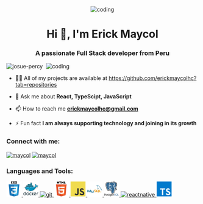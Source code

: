 <p align="center">
  <img alt="coding" width="500" height="370" src="https://media2.giphy.com/media/2CV88JdrUCOYT5Ec8j/giphy.gif"/>
</p>
<h1 align="center">Hi 👋, I'm Erick Maycol</h1>
<h3 align="center">A passionate Full Stack developer from Peru</h3>


<img align="right" alt="coding" width="400" src="http://2.bp.blogspot.com/-NFy8Gwg_1rI/ULkzBTbUdNI/AAAAAAAAAps/OhnMgldSlOs/s1600/trabajando%25252Bgif.gif"/>

<p align="left"> <img src="https://komarev.com/ghpvc/?username=josue-percy&label=Profile%20views&color=0e75b6&style=flat" alt="josue-percy" /> </p>

- 👨‍💻 All of my projects are available at https://github.com/erickmaycolhc?tab=repositories

- 💬 Ask me about **React, TypeScipt, JavaScript**

- 📫 How to reach me **erickmaycolhc@gmail.com**

- ⚡ Fun fact **I am always supporting technology and joining in its growth**

<h3 align="left">Connect with me:</h3>
<p align="left">

<a href="https://www.linkedin.com/in/erick-maycol-hc-686084264/" target="blank"><img align="center" src="https://raw.githubusercontent.com/rahuldkjain/github-profile-readme-generator/master/src/images/icons/Social/linked-in-alt.svg" alt="maycol" height="30" width="40" /></a>
<a href="https://www.instagram.com/maycol_bnet/" target="blank"><img align="center" src="https://raw.githubusercontent.com/rahuldkjain/github-profile-readme-generator/master/src/images/icons/Social/instagram.svg" alt="maycol" height="30" width="40" /></a>
</p>

<h3 align="left">Languages and Tools:</h3>
<p align="left"> <a href="https://www.arduino.cc/" target="_blank" rel="noreferrer"> <img src="https://raw.githubusercontent.com/devicons/devicon/master/icons/css3/css3-original-wordmark.svg" alt="css3" width="40" height="40"/> </a> <a href="https://www.docker.com/" target="_blank" rel="noreferrer"> <img src="https://raw.githubusercontent.com/devicons/devicon/master/icons/docker/docker-original-wordmark.svg" alt="docker" width="40" height="40"/> </a> <a href="https://git-scm.com/" target="_blank" rel="noreferrer"> <img src="https://www.vectorlogo.zone/logos/git-scm/git-scm-icon.svg" alt="git" width="40" height="40"/> </a> <a href="https://www.w3.org/html/" target="_blank" rel="noreferrer"> <img src="https://raw.githubusercontent.com/devicons/devicon/master/icons/html5/html5-original-wordmark.svg" alt="html5" width="40" height="40"/> </a> <a href="https://developer.mozilla.org/en-US/docs/Web/JavaScript" target="_blank" rel="noreferrer"> <img src="https://raw.githubusercontent.com/devicons/devicon/master/icons/javascript/javascript-original.svg" alt="javascript" width="40" height="40"/> </a> <a href="https://www.mysql.com/" target="_blank" rel="noreferrer"> <img src="https://raw.githubusercontent.com/devicons/devicon/master/icons/mysql/mysql-original-wordmark.svg" alt="mysql" width="40" height="40"/> </a> <a href="https://www.postgresql.org" target="_blank" rel="noreferrer"> <img src="https://raw.githubusercontent.com/devicons/devicon/master/icons/postgresql/postgresql-original-wordmark.svg" alt="postgresql" width="40" height="40"/> </a> <a href="https://reactjs.org/" target="_blank" rel="noreferrer"> <img src="https://reactnative.dev/img/header_logo.svg" alt="reactnative" width="40" height="40"/> </a> <a href="https://www.typescriptlang.org/" target="_blank" rel="noreferrer"> <img src="https://raw.githubusercontent.com/devicons/devicon/master/icons/typescript/typescript-original.svg" alt="typescript" width="40" height="40"/> </a> </p>


